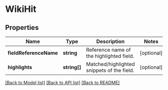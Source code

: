 # WikiHit

## Properties
Name | Type | Description | Notes
------------ | ------------- | ------------- | -------------
**fieldReferenceName** | **string** | Reference name of the highlighted field. | [optional] 
**highlights** | **string[]** | Matched/highlighted snippets of the field. | [optional] 

[[Back to Model list]](../README.md#documentation-for-models) [[Back to API list]](../README.md#documentation-for-api-endpoints) [[Back to README]](../README.md)


